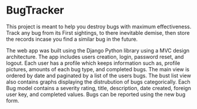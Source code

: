 # BugTracker

This project is meant to help you destroy bugs with maximum effectiveness. Track any bug from its First sightings, to there inevitable demise, then store the records incase you find a similar bug in the future.

The web app was built using the Django Python library using a MVC design architecture.  The app includes users creation, login, password reset, and logout.  Each user has a profile which keeps information such as, profile pictures, amounts of each bug type, and completed bugs.  The main view is ordered by date and paginated by a list of the users bugs.  The bust list view also contains graphs displaying the distrubution of bugs categorically.  Each Bug model contains a severity rating, title, description, date created, foreign user key, and completed values.  Bugs can be reported using the new bug form. 

